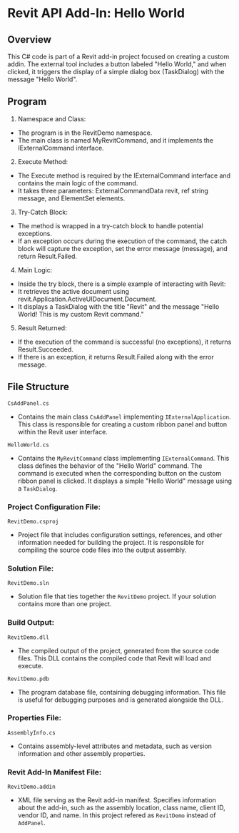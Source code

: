 # Revit API Add-In: Hello World

## Overview

This C# code is part of a Revit add-in project focused on creating a custom addin. The external tool includes a button labeled "Hello World," and when clicked, it triggers the display of a simple dialog box (TaskDialog) with the message "Hello World".

## Program

1. Namespace and Class:
- The program is in the RevitDemo namespace.
- The main class is named MyRevitCommand, and it implements the IExternalCommand interface.

2. Execute Method:
- The Execute method is required by the IExternalCommand interface and contains the main logic of the command.
- It takes three parameters: ExternalCommandData revit, ref string message, and ElementSet elements.

3. Try-Catch Block:
- The method is wrapped in a try-catch block to handle potential exceptions.
- If an exception occurs during the execution of the command, the catch block will capture the exception, set the error message (message), and return Result.Failed.

4. Main Logic:
- Inside the try block, there is a simple example of interacting with Revit:
- It retrieves the active document using revit.Application.ActiveUIDocument.Document.
- It displays a TaskDialog with the title "Revit" and the message "Hello World! This is my custom Revit command."

5. Result Returned:
- If the execution of the command is successful (no exceptions), it returns Result.Succeeded.
- If there is an exception, it returns Result.Failed along with the error message.

## File Structure

`CsAddPanel.cs`
- Contains the main class `CsAddPanel` implementing `IExternalApplication`. This class is responsible for creating a custom ribbon panel and button within the Revit user interface.

`HelloWorld.cs`
- Contains the `MyRevitCommand` class implementing `IExternalCommand`. This class defines the behavior of the "Hello World" command. The command is executed when the corresponding button on the custom ribbon panel is clicked. It displays a simple "Hello World" message using a `TaskDialog`.

### Project Configuration File:

`RevitDemo.csproj`
- Project file that includes configuration settings, references, and other information needed for building the project. It is responsible for compiling the source code files into the output assembly.

### Solution File:

`RevitDemo.sln`
- Solution file that ties together the `RevitDemo` project. If your solution contains more than one project.

### Build Output:

`RevitDemo.dll`
- The compiled output of the project, generated from the source code files. This DLL contains the compiled code that Revit will load and execute.

`RevitDemo.pdb`
- The program database file, containing debugging information. This file is useful for debugging purposes and is generated alongside the DLL.

### Properties File:

`AssemblyInfo.cs`
- Contains assembly-level attributes and metadata, such as version information and other assembly properties.

### Revit Add-In Manifest File:

`RevitDemo.addin`
- XML file serving as the Revit add-in manifest. Specifies information about the add-in, such as the assembly location, class name, client ID, vendor ID, and name. In this project refered as `RevitDemo` instead of `AddPanel`.
